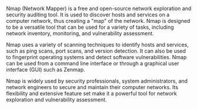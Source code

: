 


Nmap (Network Mapper) is a free and open-source network exploration and security auditing tool. It is used to discover hosts and services on a computer network, thus creating a "map" of the network. Nmap is designed to be a versatile tool that can be used for a variety of tasks, including network inventory, monitoring, and vulnerability assessment.

Nmap uses a variety of scanning techniques to identify hosts and services, such as ping scans, port scans, and version detection. It can also be used to fingerprint operating systems and detect software vulnerabilities. Nmap can be used from a command line interface or through a graphical user interface (GUI) such as Zenmap.

Nmap is widely used by security professionals, system administrators, and network engineers to secure and maintain their computer networks. Its flexibility and extensive feature set make it a powerful tool for network exploration and vulnerability assessment.
